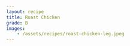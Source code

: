 ```yaml
---
layout: recipe
title: Roast Chicken
grade: B
images:
    - /assets/recipes/roast-chicken-leg.jpeg
---
```

<!-- stub -->
<!-- endstub -->